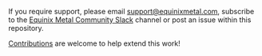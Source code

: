 If you require support, please email support@equinixmetal.com, subscribe to the [Equinix Metal Community Slack](https://slack.equinixmetal.com/) channel or post an issue within this repository.

[Contributions](CONTRIBUTING.md) are welcome to help extend this work!
